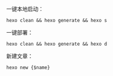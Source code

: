 一键本地启动：
```shell
hexo clean && hexo generate && hexo s
```

一键部署：
```shell
hexo clean && hexo generate && hexo d
```

新建文章：
```shell
hexo new {$name}
```